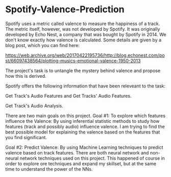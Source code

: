 # Spotify-Valence-Prediction

Spotify uses a metric called valence to measure the happiness of a track. The metric itself, however, was not developed by Spotify.
It was originally developed by Echo Nest, a company that was bought by Spotify in 2014. We don't know exactly how valence is calculated.
Some details are given by a blog post, which you can find here:

https://web.archive.org/web/20170422195736/http://blog.echonest.com/post/66097438564/plotting-musics-emotional-valence-1950-2013

The project's task is to untangle the mystery behind valence and propose how this is derived.

Spotify offers the following information that have been releveant to the task:

Get Track's Audio Features and Get Tracks' Audio Features.

Get Track's Audio Analysis.

There are two main goals on this project.
Goal #1: To explore which features influence the Valence: By using inferential statistic methods to study how features (track and possibly audio) influence valence.
I am trying to find the best possible model for explaining the valence based on the features that you find significant.

Goal #2: Predict Valence: By using Machine Learning techniques to predict valence based on track features.
There are both neural network and non-neural network techniques used on this project. This happened of course in order to explore ore techniques and expand my skillset,
but at the same time to understand the power of the NNs.
